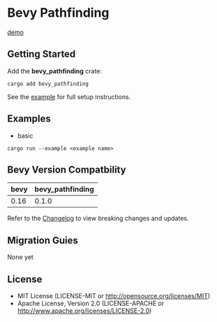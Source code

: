 # Bevy Pathfinding

[demo](assets/demo/demo.mp4)

## Getting Started

Add the **bevy_pathfinding** crate:

```
cargo add bevy_pathfinding
```

See the [example](examples/basic.rs) for full setup instructions.

## Examples

- basic

```
cargo run --example <example name>
```

## Bevy Version Compatbility

| bevy | bevy_pathfinding |
| ---- | ---------------- |
| 0.16 | 0.1.0            |

Refer to the [Changelog](Changelog.md) to view breaking changes and updates.

## Migration Guies

None yet

## License 

- MIT License (LICENSE-MIT or http://opensource.org/licenses/MIT)
- Apache License, Version 2.0 (LICENSE-APACHE or http://www.apache.org/licenses/LICENSE-2.0)